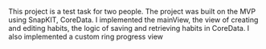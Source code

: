 This project is a test task for two people. The project was built on the MVP using SnapKIT, CoreData. I implemented the mainView, the view of creating and editing habits, the logic of saving and retrieving habits in CoreData. I also implemented a custom ring progress view

